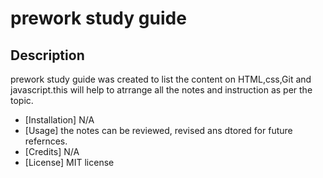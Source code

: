 # prework study guide

## Description

prework study guide was created to list the content on HTML,css,Git and javascript.this will help to atrrange all the notes and instruction as per the topic.


- [Installation]
N/A
- [Usage]
the notes can be reviewed, revised ans dtored for future refernces.
- [Credits]
N/A
- [License]
MIT license


